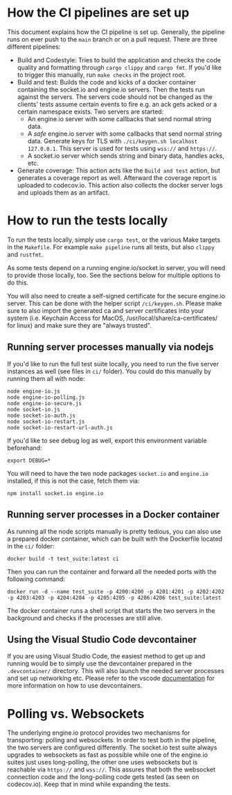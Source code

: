 # How the CI pipelines are set up

This document explains how the CI pipeline is set up. Generally, the pipeline runs on ever push to the `main` branch or on a pull request.
There are three different pipelines:

  *  Build and Codestyle: Tries to build the application and checks the code quality and formatting through `cargo clippy` and `cargo fmt`. 
     If you'd like to trigger this manually, run `make checks` in the project root.
  *  Build and test: Builds the code and kicks of a docker container containing the socket.io and engine.io servers. Then the tests run against the servers. The servers code should not be changed as the clients' tests assume certain events to fire e.g. an ack gets acked or a certain namespace exists. Two servers are started:
      * An engine.io server with some callbacks that send normal string data.
      * A _safe_ engine.io server with some callbacks that send normal string data. Generate keys for TLS with `./ci/keygen.sh localhost 127.0.0.1`. This server is used for tests using `wss://` and `https://`.
      * A socket.io server which sends string and binary data, handles acks, etc.
  * Generate coverage: This action acts like the `Build and test` action, but generates a coverage report as well. Afterward the coverage report is uploaded to codecov.io.
    This action also collects the docker server logs and uploads them as an artifact.

# How to run the tests locally

To run the tests locally, simply use `cargo test`, or the various Make targets in the `Makefile`. For example
`make pipeline` runs all tests, but also `clippy` and `rustfmt`.

As some tests depend on a running engine.io/socket.io server, you will need to provide those locally, too. See the
sections below for multiple options to do this.

You will also need to create a self-signed certificate for the secure engine.io server. This can be done with the
helper script `/ci/keygen.sh`. Please make sure to also import the generated ca and server certificates into your
system (i.e. Keychain Access for MacOS, /usr/local/share/ca-certificates/ for linux) and make sure they are "always
trusted".

## Running server processes manually via nodejs

If you'd like to run the full test suite locally, you need to run the five server instances as well (see files in `ci/`
folder). You could do this manually by running them all with node:

```
node engine-io.js 
node engine-io-polling.js
node engine-io-secure.js
node socket-io.js
node socket-io-auth.js 
node socket-io-restart.js
node socket-io-restart-url-auth.js
```

If you'd like to see debug log as well, export this environment variable beforehand:

```
export DEBUG=*
```

You will need to have the two node packages `socket.io` and `engine.io` installed, if this is not the case, fetch them
via:

```
npm install socket.io engine.io
```

## Running server processes in a Docker container

As running all the node scripts manually is pretty tedious, you can also use a prepared docker container, which can be
built with the Dockerfile located in the `ci/` folder:

```
docker build -t test_suite:latest ci
```

Then you can run the container and forward all the needed ports with the following command:

```
docker run -d --name test_suite -p 4200:4200 -p 4201:4201 -p 4202:4202 -p 4203:4203 -p 4204:4204 -p 4205:4205 -p 4206:4206 test_suite:latest
```

The docker container runs a shell script that starts the two servers in the background and checks if the processes are
still alive.

## Using the Visual Studio Code devcontainer

If you are using Visual Studio Code, the easiest method to get up and running would be to simply use the devcontainer
prepared in the `.devcontainer/` directory. This will also launch the needed server processes and set up networking etc.
Please refer to the vscode [documentation](https://code.visualstudio.com/docs/remote/containers) for more information
on how to use devcontainers.

# Polling vs. Websockets

The underlying engine.io protocol provides two mechanisms for transporting: polling and websockets. In order to test both in the pipeline, the two servers are configured differently. The socket.io test suite always upgrades to websockets as fast as possible while one of the engine.io suites just uses long-polling, the other one uses websockets but is reachable via `https://` and `wss://`. This assures that both the websocket connection code and the long-polling code gets tested (as seen on codecov.io). Keep that in mind while expanding the tests.
